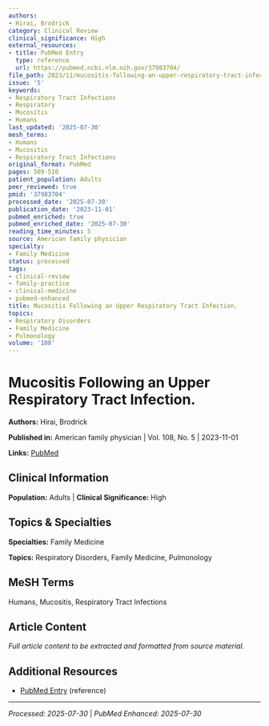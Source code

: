 ```yaml
---
authors:
- Hirai, Brodrick
category: Clinical Review
clinical_significance: High
external_resources:
- title: PubMed Entry
  type: reference
  url: https://pubmed.ncbi.nlm.nih.gov/37983704/
file_path: 2023/11/mucositis-following-an-upper-respiratory-tract-infection.md
issue: '5'
keywords:
- Respiratory Tract Infections
- Respiratory
- Mucositis
- Humans
last_updated: '2025-07-30'
mesh_terms:
- Humans
- Mucositis
- Respiratory Tract Infections
original_format: PubMed
pages: 509-510
patient_population: Adults
peer_reviewed: true
pmid: '37983704'
processed_date: '2025-07-30'
publication_date: '2023-11-01'
pubmed_enriched: true
pubmed_enriched_date: '2025-07-30'
reading_time_minutes: 5
source: American family physician
specialty:
- Family Medicine
status: processed
tags:
- clinical-review
- family-practice
- clinical-medicine
- pubmed-enhanced
title: Mucositis Following an Upper Respiratory Tract Infection.
topics:
- Respiratory Disorders
- Family Medicine
- Pulmonology
volume: '108'
---
```


# Mucositis Following an Upper Respiratory Tract Infection.

**Authors:** Hirai, Brodrick

**Published in:** American family physician | Vol. 108, No. 5 | 2023-11-01

**Links:** [PubMed](https://pubmed.ncbi.nlm.nih.gov/37983704/)

## Clinical Information

**Population:** Adults | **Clinical Significance:** High

## Topics & Specialties

**Specialties:** Family Medicine

**Topics:** Respiratory Disorders, Family Medicine, Pulmonology

## MeSH Terms

Humans, Mucositis, Respiratory Tract Infections

## Article Content

*Full article content to be extracted and formatted from source material.*

## Additional Resources

- [PubMed Entry](https://pubmed.ncbi.nlm.nih.gov/37983704/) (reference)

---

*Processed: 2025-07-30* | *PubMed Enhanced: 2025-07-30*
